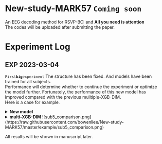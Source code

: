# New-study-MARK57 `Coming soon`
An EEG decoding method for RSVP-BCI and **All you need is attention** <br>
The codes will be uploaded after submitting the paper.
# Experiment Log
## EXP 2023-03-04 
`First`**`big`**`experiment`
The structure has been fixed. And models have been trained for all subjects.<br> Performance will determine whether to continue the experiment or optimize the model further. Fortunately, the performance of this new model has improved compared with the previous mulitiple-XGB-DIM. <br>
Here is a case for example.
<details><summary><b>New model</b></summary>
![sub5.png](https://raw.githubusercontent.com/bowenliee/New-study-MARK57/master/example/sub5.png)
</details>
<details><summary><b>multi-XGB-DIM</b>
![sub5_comparison.png](https://raw.githubusercontent.com/bowenliee/New-study-MARK57/master/example/sub5_comparison.png)
</summary></details>

All results will be shown in manuscript later.

